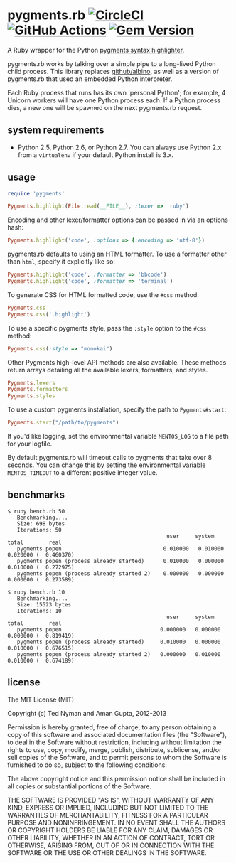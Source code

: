 # pygments.rb [![CircleCI][circleci_badge]][circleci_url] [![GitHub Actions][gh-actions_badge]][gh-actions_url] [![Gem Version][gem_badge]][gem_url]

[circleci_badge]: https://circleci.com/gh/tmm1/pygments.rb.svg?style=svg
[circleci_url]: https://circleci.com/gh/tmm1/pygments.rb
[gh-actions_badge]: https://github.com/tmm1/pygments.rb/workflows/CI/badge.svg
[gh-actions_url]: https://github.com/tmm1/pygments.rb/actions?query=workflow%3ACI
[gem_badge]: https://badge.fury.io/rb/pygments.rb.svg
[gem_url]: https://badge.fury.io/rb/pygments.rb

A Ruby wrapper for the Python [pygments syntax highlighter](http://pygments.org/).

pygments.rb works by talking over a simple pipe to a long-lived
Python child process. This library replaces [github/albino](https://github.com/github/albino),
as well as a version of pygments.rb that used an embedded Python
interpreter.

Each Ruby process that runs has its own 'personal Python';
for example, 4 Unicorn workers will have one Python process each.
If a Python process dies, a new one will be spawned on the next
pygments.rb request.

## system requirements

- Python 2.5, Python 2.6, or Python 2.7. You can always use Python 2.x from a `virtualenv` if
  your default Python install is 3.x.

## usage

``` ruby 
require 'pygments'
``` 

``` ruby
Pygments.highlight(File.read(__FILE__), :lexer => 'ruby')
```

Encoding and other lexer/formatter options can be passed in via an
options hash:

``` ruby
Pygments.highlight('code', :options => {:encoding => 'utf-8'})
```

pygments.rb defaults to using an HTML formatter. 
To use a formatter other than `html`, specify it explicitly
like so:

``` ruby
Pygments.highlight('code', :formatter => 'bbcode')
Pygments.highlight('code', :formatter => 'terminal')
```

To generate CSS for HTML formatted code, use the `#css` method:

``` ruby
Pygments.css
Pygments.css('.highlight')
```

To use a specific pygments style, pass the `:style` option to the `#css` method:

``` ruby
Pygments.css(:style => "monokai")
```

Other Pygments high-level API methods are also available.
These methods return arrays detailing all the available lexers, formatters, 
and styles.

``` ruby
Pygments.lexers
Pygments.formatters
Pygments.styles
```

To use a custom pygments installation, specify the path to
`Pygments#start`:

``` ruby
Pygments.start("/path/to/pygments")
```

If you'd like logging, set the environmental variable `MENTOS_LOG` to a file path for your logfile.

By default pygments.rb will timeout calls to pygments that take over 8 seconds. You can change this
by setting the environmental variable `MENTOS_TIMEOUT` to a different positive integer value.

## benchmarks


    $ ruby bench.rb 50
       Benchmarking....
       Size: 698 bytes
       Iterations: 50
                                                      user     system      total        real
       pygments popen                                0.010000   0.010000   0.020000 (  0.460370)
       pygments popen (process already started)      0.010000   0.000000   0.010000 (  0.272975)
       pygments popen (process already started 2)    0.000000   0.000000   0.000000 (  0.273589)

    $ ruby bench.rb 10
       Benchmarking....
       Size: 15523 bytes
       Iterations: 10
                                                      user     system      total        real
       pygments popen                               0.000000   0.000000   0.000000 (  0.819419)
       pygments popen (process already started)     0.010000   0.000000   0.010000 (  0.676515)
       pygments popen (process already started 2)   0.000000   0.010000   0.010000 (  0.674189)

## license

The MIT License (MIT)

Copyright (c) Ted Nyman and Aman Gupta, 2012-2013

Permission is hereby granted, free of charge, to any person obtaining a copy of this software and 
associated documentation files (the "Software"), to deal in the Software without restriction, 
including without limitation the rights to use, copy, modify, merge, publish, distribute, sublicense, 
and/or sell copies of the Software, and to permit persons to whom the Software is furnished to do so, 
subject to the following conditions:

The above copyright notice and this permission notice shall be included in all copies or substantial 
portions of the Software.

THE SOFTWARE IS PROVIDED "AS IS", WITHOUT WARRANTY OF ANY KIND, EXPRESS OR IMPLIED, INCLUDING BUT NOT 
LIMITED TO THE WARRANTIES OF MERCHANTABILITY, FITNESS FOR A PARTICULAR PURPOSE AND NONINFRINGEMENT. 
IN NO EVENT SHALL THE AUTHORS OR COPYRIGHT HOLDERS BE LIABLE FOR ANY CLAIM, DAMAGES OR OTHER LIABILITY, 
WHETHER IN AN ACTION OF CONTRACT, TORT OR OTHERWISE, ARISING FROM, OUT OF OR IN CONNECTION WITH THE 
SOFTWARE OR THE USE OR OTHER DEALINGS IN THE SOFTWARE.
